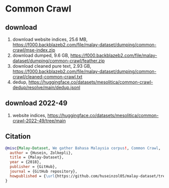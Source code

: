 # Common Crawl

## download

1. download website indices, 25.6 MB, https://f000.backblazeb2.com/file/malay-dataset/dumping/common-crawl/mse-index.zip
2. download dumped, 9.6 GB, https://f000.backblazeb2.com/file/malay-dataset/dumping/common-crawl/feather.zip
3. download cleaned pure text, 2.93 GB, https://f000.backblazeb2.com/file/malay-dataset/dumping/common-crawl/cleaned-common-crawl.txt
4. dedup, https://huggingface.co/datasets/mesolitica/common-crawl-dedup/resolve/main/dedup.jsonl

## download 2022-49

1. website indices, https://huggingface.co/datasets/mesolitica/common-crawl-2022-49/tree/main

## Citation

```bibtex
@misc{Malay-Dataset, We gather Bahasa Malaysia corpus!, Common Crawl,
  author = {Husein, Zolkepli},
  title = {Malay-Dataset},
  year = {2018},
  publisher = {GitHub},
  journal = {GitHub repository},
  howpublished = {\url{https://github.com/huseinzol05/malay-dataset/tree/master/dumping/singlish-text}}
}
```